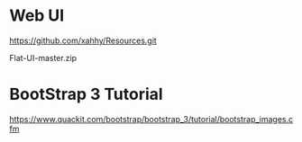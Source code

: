 # Web UI
<https://github.com/xahhy/Resources.git>

Flat-UI-master.zip

# BootStrap 3 Tutorial
<https://www.quackit.com/bootstrap/bootstrap_3/tutorial/bootstrap_images.cfm>